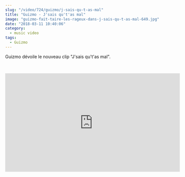 ```yaml
--- 
slug: "/video/724/guizmo/j-sais-qu-t-as-mal"
title: "Guizmo - J'sais qu't'as mal"
image: "guizmo-fait-taire-les-rageux-dans-j-sais-qu-t-as-mal-649.jpg"
date: "2018-03-11 10:40:06"
category:
  - music video
tags:
  - Guizmo
---
```

<p>Guizmo dévoile le nouveau clip "J'sais qu't'as mal".</p><br/><p><iframe width="560" height="315" src="https://www.youtube.com/embed/Q2YtcmxZDRY" frameborder="0" allow="autoplay; encrypted-media" allowfullscreen></iframe></p>